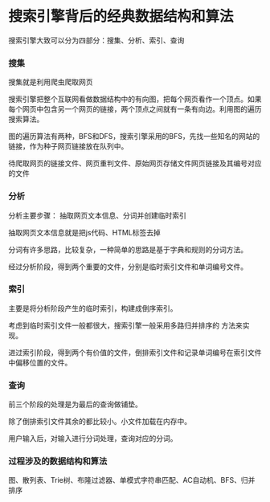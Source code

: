 # 搜索引擎背后的经典数据结构和算法

搜索引擎大致可以分为四部分：搜集、分析、索引、查询

### 搜集

搜集就是利用爬虫爬取网页

搜索引擎把整个互联网看做数据结构中的有向图，把每个网页看作一个顶点。如果每个网页中包含另一个网页的链接，两个顶点之间就有一条有向边。利用图的遍历搜索算法。

图的遍历算法有两种，BFS和DFS，搜索引擎采用的BFS，先找一些知名的网站的链接，作为种子网页链接放在队列中。

待爬取网页的链接文件、网页重判文件、原始网页存储文件网页链接及其编号对应的文件

### 分析

分析主要步骤： 抽取网页文本信息、分词并创建临时索引

抽取网页文本信息就是把js代码、HTML标签去掉

分词有许多思路，比较复杂，一种简单的思路是基于字典和规则的分词方法。

经过分析阶段，得到两个重要的文件，分别是临时索引文件和单词编号文件。

### 索引

主要是将分析阶段产生的临时索引，构建成倒序索引。

考虑到临时索引文件一般都很大，搜索引擎一般采用多路归并排序的 方法来实现。

进过索引阶段，得到两个有价值的文件，倒排索引文件和记录单词编号在索引文件中偏移位置的文件。


### 查询

前三个阶段的处理是为最后的查询做铺垫。

除了倒排索引文件其余的都比较小。小文件加载在内存中。

用户输入后，对输入进行分词处理，查询对应的分词。

### 过程涉及的数据结构和算法

图、散列表、Trie树、布隆过滤器、单模式字符串匹配、AC自动机、BFS、归并排序



